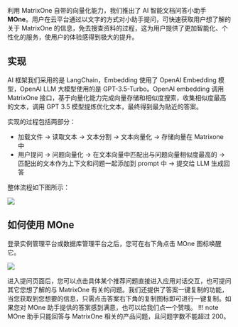 利用 MatrixOne 自带的向量化能力，我们推出了 AI 智能文档问答小助手 **MOne**。用户在云平台通过以文字的方式对小助手提问，可快速获取用户想了解的关于 MatrixOne 的信息，免去搜查资料的过程，这为用户提供了更加智能化、个性化的服务，使用户的体验感得到极大的提升。

## 实现

AI 框架我们采用的是 LangChain，Embedding 使用了 OpenAI Embedding 模型，OpenAI LLM 大模型使用的是 GPT-3.5-Turbo。OpenAI embedding 调用 MatrixOne 接口，基于向量化能力完成向量存储和相似度搜索，收集相似度最高的文本，调用 GPT 3.5 模型提炼优化文本，最终得到最为贴近的答案。

实现的过程包括两部分：  

- 加载文件 -> 读取文本 -> 文本分割 -> 文本向量化 -> 存储向量在 Matrixone 中  
- 用户提问 -> 问题向量化 -> 在文本向量中匹配出与问题向量相似度最高的 -> 匹配出的文本作为上下文和问题一起添加到 prompt 中 -> 提交给 LLM 生成回答

整体流程如下图所示：

![](https://community-shared-data-1308875761.cos.ap-beijing.myqcloud.com/artwork/mocdocs/overview/mone-1.png)

## 如何使用 MOne

登录实例管理平台或数据库管理平台之后，您可在右下角点击 MOne 图标唤醒它。

![](https://community-shared-data-1308875761.cos.ap-beijing.myqcloud.com/artwork/mocdocs/overview/mone-2.png)

进入提问页面后，您可以点击具体某个推荐问题直接进入应用对话交互，也可提问其它您想了解的与 MatrixOne 有关的问题。我们还提供了答案一键复制的功能，当您获取到您想要的信息，只需点击答案右下角的复制图标即可进行一键复制。如果您对 MOne 助手提供的答案感到满意，也可以给我们点一个赞哦。
!!! note
    MOne 助手只能回答与 MatrixOne 相关的产品问题，且问题字数不能超过 200。
